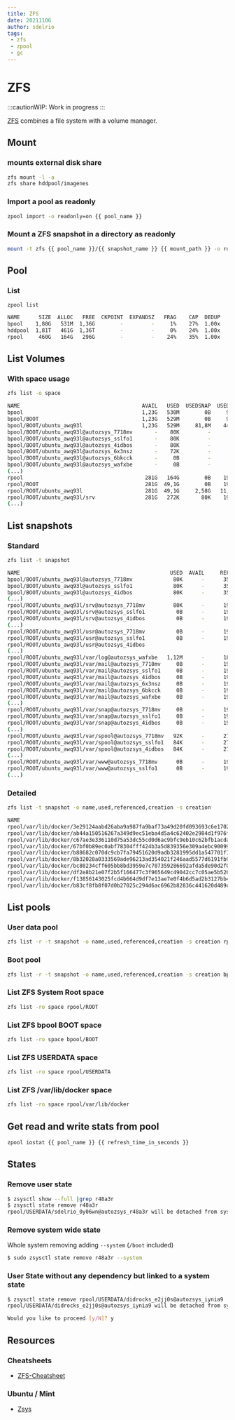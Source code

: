 ```yaml
---
title: ZFS
date: 20211106
author: sdelrio
tags:
 - zfs
 - zpool
 - gc
---
```


# ZFS

:::cautionWIP: Work in progress
:::

[ZFS](https://en.wikipedia.org/wiki/ZFS) combines a file system with a volume manager.

## Mount


### mounts external disk share

```bash
zfs mount -l -a
zfs share hddpool/imagenes
```


### Import a pool as readonly

```bash
zpool import -o readonly=on {{ pool_name }}
```

### Mount a ZFS snapshot in a directory as readonly

```bash
mount -t zfs {{ pool_name }}/{{ snapshot_name }} {{ mount_path }} -o ro
```


## Pool

### List
```
zpool list 
```

```bash
NAME      SIZE  ALLOC   FREE  CKPOINT  EXPANDSZ   FRAG    CAP  DEDUP    HEALTH  ALTROOT
bpool    1,88G   531M  1,36G        -         -     1%    27%  1.00x    ONLINE  -
hddpool  1,81T   461G  1,36T        -         -     0%    24%  1.00x    ONLINE  -
rpool     460G   164G   296G        -         -    24%    35%  1.00x    ONLINE  -
```

## List Volumes

### With space usage
```bash
zfs list -o space
```

```bash
NAME                                       AVAIL   USED  USEDSNAP  USEDDS  USEDREFRESERV  USEDCHILD
bpool                                      1,23G   530M        0B     96K             0B       530M
bpool/BOOT                                 1,23G   529M        0B     96K             0B       529M
bpool/BOOT/ubuntu_awq93l                   1,23G   529M     81,8M    447M             0B         0B
bpool/BOOT/ubuntu_awq93l@autozsys_7718mv       -    80K         -       -              -          -
bpool/BOOT/ubuntu_awq93l@autozsys_sslfo1       -    80K         -       -              -          -
bpool/BOOT/ubuntu_awq93l@autozsys_4idbos       -    80K         -       -              -          -
bpool/BOOT/ubuntu_awq93l@autozsys_6x3nsz       -    72K         -       -              -          -
bpool/BOOT/ubuntu_awq93l@autozsys_6bkcck       -     0B         -       -              -          -
bpool/BOOT/ubuntu_awq93l@autozsys_wafxbe       -     0B         -       -              -          -
(...)
rpool                                       281G   164G        0B    192K             0B       164G
rpool/ROOT                                  281G  49,1G        0B    192K             0B      49,1G
rpool/ROOT/ubuntu_awq93l                    281G  49,1G     2,58G   11,2G             0B      35,3G
rpool/ROOT/ubuntu_awq93l/srv                281G   272K       80K    192K             0B         0B
(...)
```

## List snapshots

### Standard

```bash
zfs list -t snapshot
```

```bash
NAME                                                USED  AVAIL     REFER  MOUNTPOINT
bpool/BOOT/ubuntu_awq93l@autozsys_7718mv             80K      -      355M  -
bpool/BOOT/ubuntu_awq93l@autozsys_sslfo1             80K      -      355M  -
bpool/BOOT/ubuntu_awq93l@autozsys_4idbos             80K      -      355M  -
(...)
rpool/ROOT/ubuntu_awq93l/srv@autozsys_7718mv         80K      -      192K  -
rpool/ROOT/ubuntu_awq93l/srv@autozsys_sslfo1          0B      -      192K  -
rpool/ROOT/ubuntu_awq93l/srv@autozsys_4idbos          0B      -      192K  -
(...)
rpool/ROOT/ubuntu_awq93l/usr@autozsys_7718mv          0B      -      192K  -
rpool/ROOT/ubuntu_awq93l/usr@autozsys_sslfo1          0B      -      192K  -
rpool/ROOT/ubuntu_awq93l/usr@autozsys_4idbos                  
(...)
rpool/ROOT/ubuntu_awq93l/var/log@autozsys_wafxbe   1,12M      -      189M  -
rpool/ROOT/ubuntu_awq93l/var/mail@autozsys_7718mv     0B      -      192K  -
rpool/ROOT/ubuntu_awq93l/var/mail@autozsys_sslfo1     0B      -      192K  -
rpool/ROOT/ubuntu_awq93l/var/mail@autozsys_4idbos     0B      -      192K  -
rpool/ROOT/ubuntu_awq93l/var/mail@autozsys_6x3nsz     0B      -      192K  -
rpool/ROOT/ubuntu_awq93l/var/mail@autozsys_6bkcck     0B      -      192K  -
rpool/ROOT/ubuntu_awq93l/var/mail@autozsys_wafxbe     0B      -      192K  -
(...)
rpool/ROOT/ubuntu_awq93l/var/snap@autozsys_7718mv     0B      -      192K  -
rpool/ROOT/ubuntu_awq93l/var/snap@autozsys_sslfo1     0B      -      192K  -
rpool/ROOT/ubuntu_awq93l/var/snap@autozsys_4idbos     0B      -      192K  -
(...)
rpool/ROOT/ubuntu_awq93l/var/spool@autozsys_7718mv   92K      -      276K  -
rpool/ROOT/ubuntu_awq93l/var/spool@autozsys_sslfo1   84K      -      276K  -
rpool/ROOT/ubuntu_awq93l/var/spool@autozsys_4idbos   84K      -      276K  -
(...)
rpool/ROOT/ubuntu_awq93l/var/www@autozsys_7718mv      0B      -      192K  -
rpool/ROOT/ubuntu_awq93l/var/www@autozsys_sslfo1      0B      -      192K  -
(...)
```

### Detailed
```bash
zfs list -t snapshot -o name,used,referenced,creation -s creation
```

```bash
NAME                                                                                                   USED     REFER  CREATION
rpool/var/lib/docker/3e29124aabd26aba9a987fa9baf73a49d20fd093693c6e1702892592c3a37df0@823949492          8K     19,1M  sáb may 22 14:24 2021
rpool/var/lib/docker/ab44a150516267a349d9ec51eba4d5a4c62402e2984d1f976f9185f82457593d@346481945          0B     5,82M  sáb may 22 14:24 2021
rpool/var/lib/docker/c67ae3e336110d75a53dc55cd0d6ac9bfc9eb10c62bfb1acda5e82cec9d4f503@974426951          8K     19,1M  sáb may 22 14:24 2021
rpool/var/lib/docker/67bf0b89ec0abf78304fff424b3a5d839356e309a4ebc900991aa05082aae4e5-init@503730378     8K     74,4M  sáb may 22 17:44 2021
rpool/var/lib/docker/b88682c070dc9cb7fa79451620d9adb3281995dd1a547701f7e0ddffb5c71864@344154902          8K     74,4M  sáb may 22 17:44 2021
rpool/var/lib/docker/8b32028a0333569ade96213ad354021f246aad5577d6191fb907b597aebf8c6f@926970671          8K     28,7M  sáb may 22 17:54 2021
rpool/var/lib/docker/bc80234cff605bb8bd3959e7c707359286692afda5de90d2f02d19032d20cefa@63021450           8K     5,83M  sáb may 22 17:54 2021
rpool/var/lib/docker/df2e8b21e07f2b5f166477c3f965649c49042cc7c05ae5b5264963cb678edb9b@769644899          8K     28,7M  sáb may 22 17:54 2021
rpool/var/lib/docker/f13856143025fcd4b664d9df7e13ae7e0f4b6d5ad2b3127bb4121a857da5c562@259540872          8K     7,26M  sáb may 22 17:54 2021
rpool/var/lib/docker/b83cf8fb8f07d0b27025c294d6ac6962b82836c441620d489cc4dad1c5d5ccf2@376293604       2,44M     35,8M  sáb may 22 17:54 2021
```


## List pools

### User data pool
```bash
zfs list -r -t snapshot -o name,used,referenced,creation -s creation rpool/USERDATA
```

### Boot pool
```bash
zfs list -r -t snapshot -o name,used,referenced,creation -s creation bpool/BOOT
```

### List ZFS System Root space
```bash
zfs list -ro space rpool/ROOT
```

### List ZFS bpool BOOT space                                                                                                                                      
```bash
zfs list -ro space bpool/BOOT
```

### List ZFS USERDATA space                                                                                                                                        
```bash
zfs list -ro space rpool/USERDATA
```

### List ZFS /var/lib/docker space
```bash
zfs list -ro space rpool/var/lib/docker
```

## Get read and write stats from pool

```bash
zpool iostat {{ pool_name }} {{ refresh_time_in_seconds }}
```

## States

### Remove user state


```bash
$ zsysctl show --full |grep r48a3r
$ zsysctl state remove r48a3r
rpool/USERDATA/sdelrio_0y06wn@autozsys_r48a3r will be detached from system state rpool/ROOT/ubuntu_awq93l@autozsys_r48a3r
```

### Remove system wide state

Whole system removing adding `--system` (`/boot` included)

```bash
$ sudo zsysctl state remove r48a3r --system
```

### User State without any dependency but linked to a system state
```bash
$ zsysctl state remove rpool/USERDATA/didrocks_e2jj0s@autozsys_iynia9
rpool/USERDATA/didrocks_e2jj0s@autozsys_iynia9 will be detached from system state rpool/ROOT/ubuntu_qiq15o@autozsys_iynia9

Would you like to proceed [y/N]? y
```

## Resources

### Cheatsheets

* [ZFS-Cheatsheet](https://blog.programster.org/zfs-cheatsheet)

### Ubuntu / Mint

* [Zsys](zsys)


